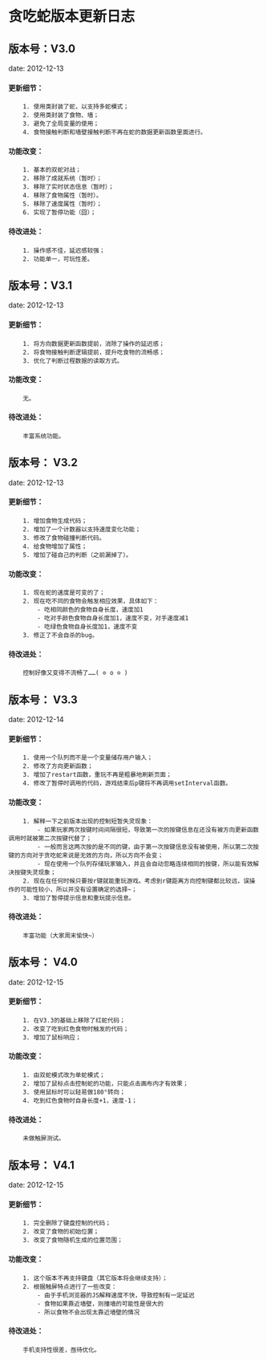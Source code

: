 贪吃蛇版本更新日志
=========================== 

## 版本号：V3.0
date: 2012-12-13
#### 更新细节：
		1. 使用类封装了蛇，以支持多蛇模式；
		2. 使用类封装了食物、墙；
		3. 避免了全局变量的使用；
		4. 食物接触判断和墙壁接触判断不再在蛇的数据更新函数里面进行。
#### 功能改变：
		1. 基本的双蛇对战；
		2. 移除了成就系统（暂时）；
		3. 移除了实时状态信息（暂时）；
		4. 移除了食物属性（暂时）。
		5. 移除了速度属性（暂时）；
		6. 实现了暂停功能（囧）；
#### 待改进处：
		1. 操作感不佳，延迟感较强；
		2. 功能单一，可玩性差。

## 版本号：V3.1
date: 2012-12-13
#### 更新细节：
		1. 将方向数据更新函数提前，消除了操作的延迟感；
		2. 将食物接触判断逻辑提前，提升吃食物的流畅感；
		3. 优化了判断过程数据的读取方式。
#### 功能改变：
		无。
#### 待改进处：
		丰富系统功能。

## 版本号： V3.2
date: 2012-12-13
#### 更新细节：
		1. 增加食物生成代码；
		2. 增加了一个计数器以支持速度变化功能；
		3. 修改了食物碰撞判断代码。
		4. 给食物增加了属性；
		5. 增加了碰自己的判断（之前漏掉了）。
#### 功能改变：
		1. 现在蛇的速度是可变的了；
		2. 现在吃不同的食物会触发相应效果，具体如下：
			- 吃相同颜色的食物自身长度，速度加1
			- 吃对手颜色食物自身长度加1，速度不变，对手速度减1
			- 吃绿色食物自身长度加1，速度不变
		3. 修正了不会自杀的bug。
#### 待改进处：
		控制好像又变得不流畅了……( ⊙ o ⊙ )

## 版本号： V3.3
date: 2012-12-14
#### 更新细节：
		1. 使用一个队列而不是一个变量储存用户输入；
		2. 修改了方向更新函数；
		3. 增加了restart函数，重玩不再是粗暴地刷新页面；
		4. 修改了暂停时调用的代码，游戏结束后p键将不再调用setInterval函数。
#### 功能改变：
		1. 解释一下之前版本出现的控制短暂失灵现象：
			- 如果玩家两次按键时间间隔很短，导致第一次的按键信息在还没有被方向更新函数调用时就被第二次按键代替了；
			- 一般而言这两次按的是不同的键，由于第一次按键信息没有被使用，所以第二次按键的方向对于贪吃蛇来说是无效的方向，所以方向不会变；
			- 现在使用一个队列存储玩家输入，并且会自动忽略连续相同的按键，所以能有效解决按键失灵现象；
		2. 现在在任何时候只要按r键就能重玩游戏。考虑到r键距离方向控制键都比较远，误操作的可能性较小，所以并没有设置确定的选择~；
		3. 增加了暂停提示信息和重玩提示信息。
#### 待改进处：
		丰富功能（大家周末愉快~）

## 版本号： V4.0
date: 2012-12-15
#### 更新细节：
		1. 在V3.3的基础上移除了红蛇代码；
		2. 改变了吃到红色食物时触发的代码；
		3. 增加了鼠标响应；
#### 功能改变：
		1. 由双蛇模式改为单蛇模式；
		2. 增加了鼠标点击控制蛇的功能，只能点击画布内才有效果；
		3. 使用鼠标时可以轻易做180°转向；
		4. 吃到红色食物时自身长度+1，速度-1；
#### 待改进处：
		未做触屏测试。

## 版本号： V4.1
date: 2012-12-15
#### 更新细节：
		1. 完全删除了键盘控制的代码；
		2. 改变了食物的初始位置；
		3. 改变了食物随机生成的位置范围；
#### 功能改变：
		1. 这个版本不再支持键盘（其它版本将会继续支持）；
		2. 根据触屏特点进行了一些改变：
			- 由于手机浏览器的JS解释速度不快，导致控制有一定延迟
			- 食物如果靠近墙壁，则撞墙的可能性是很大的
			- 所以食物不会出现太靠近墙壁的情况
#### 待改进处：
		手机支持性很差，亟待优化。